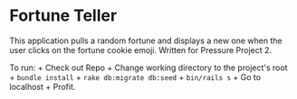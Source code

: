 # Fortune Teller

This application pulls a random fortune and displays a new one when the user clicks on the fortune cookie emoji.
Written for Pressure Project 2.

To run:
    + Check out Repo
    + Change working directory to the project's root
    + `bundle install`
    + `rake db:migrate db:seed`
    + `bin/rails s`
    + Go to localhost
    + Profit.
